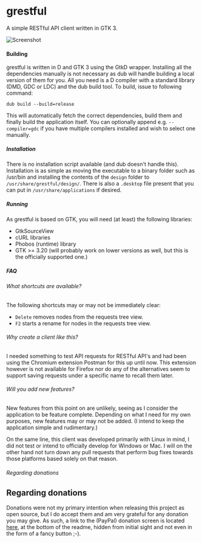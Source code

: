 # grestful
A simple RESTful API client written in GTK 3.

![Screenshot](https://raw.githubusercontent.com/hotoiledgoblinsack/grestful/gh-pages/Example.png)

#### Building
grestful is written in D and GTK 3 using the GtkD wrapper. Installing all the dependencies manually is not necessary as dub will handle building a local version of them for you. All you need is a D compiler with a standard library (DMD, GDC or LDC) and the dub build tool. To build, issue to following command:

```
dub build --build=release
```

This will automatically fetch the correct dependencies, build them and finally build the application itself. You can optionally append e.g. `--compiler=gdc` if you have multiple compilers installed and wish to select one manually.

##### Installation
There is no installation script available (and dub doesn't handle this). Installation is as simple as moving the executable to a binary folder such as /usr/bin and installing the contents of the `design` folder to `/usr/share/grestful/design/`. There is also a `.desktop` file present that you can put in `/usr/share/applications` if desired.

##### Running
As grestful is based on GTK, you will need (at least) the following libraries:
  * GtkSourceView
  * cURL libraries
  * Phobos (runtime) library
  * GTK >= 3.20 (will probably work on lower versions as well, but this is the officially supported one.)

##### FAQ
###### What shortcuts are available?
The following shortcuts may or may not be immediately clear:

  * `Delete` removes nodes from the requests tree view.
  * `F2` starts a rename for nodes in the requests tree view.

###### Why create a client like this?
I needed something to test API requests for RESTful API's and had been using the Chromium extension Postman for this up until now. This extension however is not available for Firefox nor do any of the alternatives seem to support saving requests under a specific name to recall them later.

###### Will you add new features?
New features from this point on are unlikely, seeing as I consider the application to be feature complete. Depending on what I need for my own purposes, new features may or may not be added. (I intend to keep the application simple and rudimentary.)

On the same line, this client was developed primarily with Linux in mind, I did not test or intend to officially develop for Windows or Mac. I will on the other hand not turn down any pull requests that perform bug fixes towards those platforms based solely on that reason.

###### Regarding donations
## Regarding donations
Donations were not my primary intention when releasing this project as open source, but I do accept them and am very grateful for any donation you may give. As such, a link to the (PayPal) donation screen is located [here](https://www.paypal.com/cgi-bin/webscr?cmd=_s-xclick&hosted_button_id=LVVC23MQPSLJC), at the bottom of the readme, hidden from initial sight and not even in the form of a fancy button ;-).
